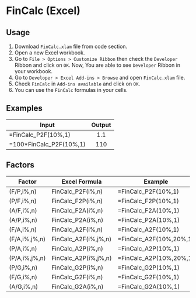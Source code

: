 # FinCalc (Excel)

## Usage

1. Download `FinCalc.xlam` file from code section.
2. Open a new Excel workbook.
3. Go to `File > Options > Customize Ribbon` then check the `Developer` Ribbon and click on `OK`. Now, You are able to see `Developer` Ribbon in your workbook.
4. Go to `Developer > Excel Add-ins > Browse` and open `FinCalc.xlam` file.
5. Check `FinCalc` in `Add-ins available` and click on `OK`.
6. You can use the `FinCalc` formulas in your cells.

## Examples

| Input                   | Output |
|-------------------------|:------:|
| =FinCalc_P2F(10%,1)     |  1.1   |
| =100*FinCalc_P2F(10%,1) |  110   |

## Factors

| Factor        | Excel Formula        | Example                 |
|---------------|----------------------|-------------------------|
| (F/P,i%,n)    | FinCalc_P2F(i%,n)    | =FinCalc_P2F(10%,1)     |
| (P/F,i%,n)    | FinCalc_F2P(i%,n)    | =FinCalc_F2P(10%,1)     |
| (A/F,i%,n)    | FinCalc_F2A(i%,n)    | =FinCalc_F2A(10%,1)     |
| (A/P,i%,n)    | FinCalc_P2A(i%,n)    | =FinCalc_P2A(10%,1)     |
| (F/A,i%,n)    | FinCalc_A2F(i%,n)    | =FinCalc_A2F(10%,1)     |
| (F/A,i%,j%,n) | FinCalc_A2F(i%,j%,n) | =FinCalc_A2F(10%,20%,1) |
| (P/A,i%,n)    | FinCalc_A2P(i%,n)    | =FinCalc_A2P(10%,1)     |
| (P/A,i%,j%,n) | FinCalc_A2P(i%,j%,n) | =FinCalc_A2P(10%,20%,1) |
| (P/G,i%,n)    | FinCalc_G2P(i%,n)    | =FinCalc_G2P(10%,1)     |
| (F/G,i%,n)    | FinCalc_G2F(i%,n)    | =FinCalc_G2F(10%,1)     |
| (A/G,i%,n)    | FinCalc_G2A(i%,n)    | =FinCalc_G2A(10%,1)     |
